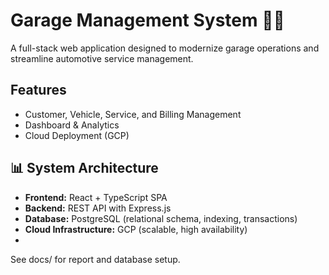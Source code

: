 # Garage Management System 🚗🔧

A full-stack web application designed to modernize garage operations and streamline automotive service management.

## Features
- Customer, Vehicle, Service, and Billing Management
- Dashboard & Analytics
- Cloud Deployment (GCP)

## 📊 System Architecture
- **Frontend:** React + TypeScript SPA  
- **Backend:** REST API with Express.js  
- **Database:** PostgreSQL (relational schema, indexing, transactions)  
- **Cloud Infrastructure:** GCP (scalable, high availability)
- 
See docs/ for report and database setup.
